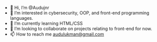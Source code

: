 - 👋 Hi, I’m @Audujnr
- 👀 I’m interested in cybersecurity, OOP, and front-end programming languages.
- 🌱 I’m currently learning HTML/CSS
- 💞️ I’m looking to collaborate on projects relating to front-end for now.
- 📫 How to reach me audulukman@gmail.com

<!---
Audujnr/Audujnr is a ✨ special ✨ repository because its `README.md` (this file) appears on your GitHub profile.
You can click the Preview link to take a look at your changes.
--->
